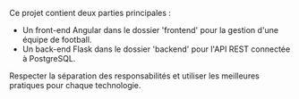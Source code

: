 <!-- Use this file to provide workspace-specific custom instructions to Copilot. For more details, visit https://code.visualstudio.com/docs/copilot/copilot-customization#_use-a-githubcopilotinstructionsmd-file -->

Ce projet contient deux parties principales :
- Un front-end Angular dans le dossier 'frontend' pour la gestion d'une équipe de football.
- Un back-end Flask dans le dossier 'backend' pour l'API REST connectée à PostgreSQL.

Respecter la séparation des responsabilités et utiliser les meilleures pratiques pour chaque technologie.
